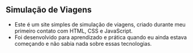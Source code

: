 ## Simulação de Viagens 
- Este é um site simples de simulação de viagens, criado durante meu primeiro contato com HTML, CSS e JavaScript.
- Foi desenvolvido para aprendizado e prática quando eu ainda estava começando e não sabia nada sobre essas tecnologias.
